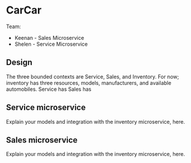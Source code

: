 # CarCar

Team:

* Keenan - Sales Microservice
* Shelen - Service Microservice

## Design
The three bounded contexts are Service, Sales, and Inventory. 
For now; inventory has three resources, models, manufacturers, and available automobiles. 
Service has 
Sales has

## Service microservice

Explain your models and integration with the inventory
microservice, here.

## Sales microservice

Explain your models and integration with the inventory
microservice, here.
